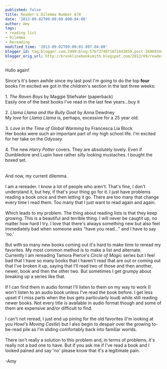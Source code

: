 ```yaml
---
published: false
title: Reader's Dilemma Number 678
date: '2013-09-02T09:00:00.000-04:00'
author: Amy
tags:
- reading list
- Dilemma
- Rereading
modified_time: '2013-09-02T09:00:01.097-04:00'
blogger_id: tag:blogger.com,1999:blog-5767374071871443859.post-2696934474319302615
blogger_orig_url: http://brooklinebooksmith.blogspot.com/2013/09/readers-dilemma-number-678.html
---
```


Hullo again!<br /><br />Since's it's been awhile since my last post I'm going to do the top <b>four</b> books I'm excited we got in the children's section&nbsp;in the last three weeks:<br /><br />1. <em>The Raven Boys</em> by Maggie Stiefvater (paperback)<br />Easily one of the best books I've read in the last few years...buy it<br /><br />2.<em> Llama Llama and the Bully Goat</em> by Anna Dewdney<br />My love for <em>Llama Llama</em> is, perhaps, excessive for a 25 year old.<br /><br />3. <i>Love in the Time of Global Warming</i> by Francesca Lia Block<br />Her books were such an important part of my high school life. I'm excited for her take on the <i>Odyssey.<br /></i><br />4. The new <i>Harry Potter</i> covers. They are absolutely lovely. Even if Dumbledore and Lupin have rather silly looking mustaches. I bought the boxed set.<br /><br /><br />And now, my current dilemma.<br /><br />I am a rereader. I know a lot of people who aren't. That's fine, I don't understand it, but hey, if that's your thing go for it. I just have problems reading a book once and then letting it go. There are too many that change every time I read them. Too many that I just want to read again and again.<br /><br />Which leads to my problem. The thing about reading lists is that they keep growing. This is a beautiful and terrible thing. I will never be caught up, no matter how hard I try. I love that there's always something new but also feel immediately bad when someone asks "have you read..." and I have to say 'no.'<br /><br />But with so many new books coming out it's hard to make time to reread my favorites. My most common method is to make a list and alternate. Currently I am rereading Tamora Pierce's <i>Circle of Magic </i>series but I feel bad that I have so many books that I haven't read that are out or coming out that I've broken it up, saying that I'll read two of those and then another, newer, book and then the other two. But sometimes I get grumpy about breaking up a series like that.<br /><br />If I can find them in audio format I'll listen to them on my way to work (I won't listen to an audio book unless I've read the book before. I get less upset if I miss parts when the bus gets particularly loud) while still reading newer books. Not every title is available in audio format though and some of them are expensive and/or difficult to find.<br /><br />I can't not reread, I just end up pining for the old favorites (I'm looking at you <i>Howl's Moving Castle</i>) but I also begin to despair over the growing to-be-read pile as I'm sliding comfortably back into familiar worlds.<br /><br />There isn't really a solution to this problem and, in terms of problems, it's really not a bad one to have. But if you ask me if I've read a book and I looked pained and say 'no' please know that it's a legitimate pain.<br /><br />-Amy